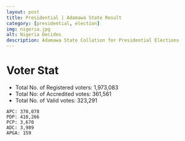 ```yaml
---
layout: post
title: Presidential | Adamawa State Result
category: [presidential, election]
img: nigeria.jpg
alt: Nigeria Decides
description: Adamawa State Collation for Presidential Elections
---
```




# Voter Stat
- Total No. of Registered voters: 1,973,083
- Total No: of Accredited votes: 361,561
- Total No. of Valid votes: 323,291 


```
APC: 378,078 
PDP: 410,266
PCP: 3,670
ADC: 3,989 
APGA: 159
```
